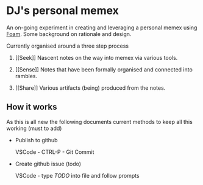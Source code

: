 # DJ's personal memex

An on-going experiment in creating and leveraging a personal memex using [Foam](https://foambubble.githubio/). Some background on rationale and design.

Currently organised around a three step process

1. [[Seek]]
  Nascent notes on the way into memex via various tools.
  
2. [[Sense]]
  Notes that have been formally organised and connected into rambles.
  
3. [[Share]]
  Various artifacts (being) produced from the notes.

## How it works 

As this is all new the following documents current methods to keep all this working (must to add)

- Publish to github

  VSCode - CTRL-P - Git Commit

- Create github issue (todo)

  VSCode - type _TODO_ into file and follow prompts


